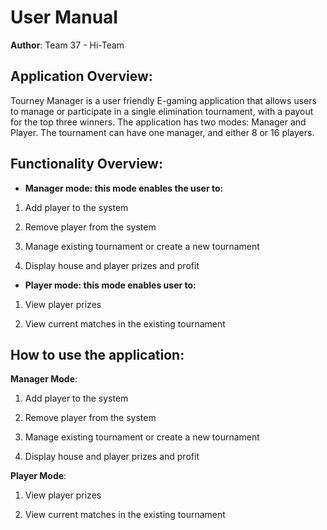 
# User Manual

**Author**: Team 37 - Hi-Team

## Application Overview:

Tourney Manager is a user friendly E-gaming application that allows users to manage or participate in a single elimination tournament, with a payout for the top three winners. The application has two modes: Manager and Player. The tournament can have one manager, and either 8 or 16 players.

## Functionality Overview:

- **Manager mode: this mode enables the user to:**
1)	Add player to the system


2)	Remove player from the system


3)	Manage existing tournament or create a new tournament

4)	Display house and player prizes and profit

- **Player mode: this mode enables user to:**
1)	View player prizes


2)	View current matches in the existing tournament
## How to use the application:

**Manager Mode**:  
1)	Add player to the system


2)	Remove player from the system


3)	Manage existing tournament or create a new tournament

4)	Display house and player prizes and profit

**Player Mode**:

1)	View player prizes


2)	View current matches in the existing tournament











